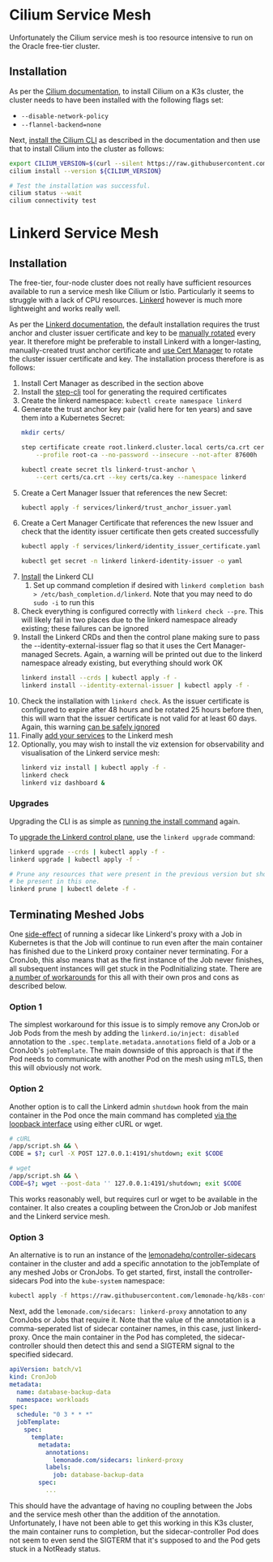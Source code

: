 # Cilium Service Mesh
Unfortunately the Cilium service mesh is too resource intensive to run on the Oracle free-tier cluster.

## Installation
As per the [Cilium documentation](https://docs.cilium.io/en/stable/gettingstarted/k8s-install-default/#install-cilium), to install Cilium on a K3s cluster, the cluster needs to  have been installed with the following flags set:

 * `--disable-network-policy`
 * `--flannel-backend=none` 

Next, [install the Cilium CLI](https://docs.cilium.io/en/stable/gettingstarted/k8s-install-default/#install-the-cilium-cli) as described in the documentation and then use that to install Cilium into the cluster as follows:

```bash
export CILIUM_VERSION=$(curl --silent https://raw.githubusercontent.com/cilium/cilium/main/stable.txt)
cilium install --version ${CILIUM_VERSION}

# Test the installation was successful.
cilium status --wait
cilium connectivity test
```

# Linkerd Service Mesh

## Installation
The free-tier, four-node cluster does not really have sufficient resources available to run a service mesh like Cilium or Istio. Particularly it seems to struggle with a lack of CPU resources. [Linkerd](https://linkerd.io/2.14/features/automatic-mtls/#operational-concerns) however is much more lightweight and works really well.

As per the [Linkerd documentation](https://linkerd.io/2.14/features/automatic-mtls/#operational-concerns), the default installation requires the trust anchor and cluster issuer certificate and key to be [manually rotated](https://linkerd.io/2.14/tasks/manually-rotating-control-plane-tls-credentials/) every year. It therefore might be preferable to install Linkerd with a longer-lasting, manually-created trust anchor certificate and [use Cert Manager](https://linkerd.io/2.14/tasks/automatically-rotating-control-plane-tls-credentials/) to rotate the cluster issuer certificate and key. The installation process therefore is as follows:

1. Install Cert Manager as described in the section above
1. Install the [step-cli](https://smallstep.com/docs/step-cli/installation/) tool for generating the required certificates
1. Create the linkerd namespace: `kubectl create namespace linkerd`
1. Generate the trust anchor key pair (valid here for ten years) and save them into a Kubernetes Secret:
   ```sh
   mkdir certs/

   step certificate create root.linkerd.cluster.local certs/ca.crt certs/ca.key \
       --profile root-ca --no-password --insecure --not-after 87600h

   kubectl create secret tls linkerd-trust-anchor \
       --cert certs/ca.crt --key certs/ca.key --namespace linkerd
   ```
1. Create a Cert Manager Issuer that references the new Secret:
   ```sh
   kubectl apply -f services/linkerd/trust_anchor_issuer.yaml
   ```
1. Create a Cert Manager Certificate that references the new Issuer and check that the identity issuer certificate then gets created successfully
   ```sh
   kubectl apply -f services/linkerd/identity_issuer_certificate.yaml

   kubectl get secret -n linkerd linkerd-identity-issuer -o yaml
   ```
1. [Install](https://linkerd.io/2.14/getting-started/#step-1-install-the-cli) the Linkerd CLI
    1. Set up command completion if desired with `linkerd completion bash > /etc/bash_completion.d/linkerd`. Note that you may need to do `sudo -i` to run this
1. Check everything is configured correctly with `linkerd check --pre`. This will likely fail in two places due to the linkerd namespace already existing; these failures can be ignored
1. Install the Linkerd CRDs and then the control plane making sure to pass the --identity-external-issuer flag so that it uses the Cert Manager-managed Secrets. Again, a warning will be printed out due to the linkerd namespace already existing, but everything should work OK
   ```sh
   linkerd install --crds | kubectl apply -f -
   linkerd install --identity-external-issuer | kubectl apply -f -
   ```
1. Check the installation with `linkerd check`. As the issuer certificate is configured to expire after 48 hours and be rotated 25 hours before then, this will warn that the issuer certificate is not valid for at least 60 days. Again, this warning [can be safely ignored](https://github.com/linkerd/website/issues/1342)
1. Finally [add your services](https://linkerd.io/2.14/tasks/adding-your-service/) to the Linkerd mesh
1. Optionally, you may wish to install the viz extension for observability and visualisation of the Linkerd service mesh:
   ```sh
   linkerd viz install | kubectl apply -f -
   linkerd check
   linkerd viz dashboard &
   ```

### Upgrades
Upgrading the CLI is as simple as [running the install command](https://linkerd.io/2.14/getting-started/#step-1-install-the-cli) again.

To [upgrade the Linkerd control plane](https://linkerd.io/2.14/tasks/upgrade/#with-the-linkerd-cli), use the `linkerd upgrade` command:

```bash
linkerd upgrade --crds | kubectl apply -f -
linkerd upgrade | kubectl apply -f -

# Prune any resources that were present in the previous version but should not
# be present in this one.
linkerd prune | kubectl delete -f -
```

## Terminating Meshed Jobs
One [side-effect](https://github.com/kubernetes/kubernetes/issues/25908) of running a sidecar like Linkerd's proxy with a Job in Kubernetes is that the Job will continue to run even after the main container has finished due to the Linkerd proxy container never terminating. For a CronJob, this also means that as the first instance of the Job never finishes, all subsequent instances will get stuck in the PodInitializing state. There are [a number of workarounds](https://itnext.io/three-ways-to-use-linkerd-with-kubernetes-jobs-c12ccc6d4c7c) for this all with their own pros and cons as described below.

### Option 1
The simplest workaround for this issue is to simply remove any CronJob or Job Pods from the mesh by adding the `linkerd.io/inject: disabled` annotation to the `.spec.template.metadata.annotations` field of a Job or a CronJob's `jobTemplate`. The main downside of this approach is that if the Pod needs to communicate with another Pod on the mesh using mTLS, then this will obviously not work.

### Option 2
Another option is to call the Linkerd admin `shutdown` hook from the main container in the Pod once the main command has completed [via the loopback interface](https://github.com/linkerd/linkerd2-proxy/pull/811#issue-775118324) using either cURL or wget.

```bash
# cURL
/app/script.sh && \
CODE = $?; curl -X POST 127.0.0.1:4191/shutdown; exit $CODE

# wget
/app/script.sh && \
CODE=$?; wget --post-data '' 127.0.0.1:4191/shutdown; exit $CODE
```

This works reasonably well, but requires curl or wget to be available in the container. It also creates a coupling between the CronJob or Job manifest and the Linkerd service mesh.

### Option 3
An alternative is to run an instance of the [lemonadehq/controller-sidecars](https://github.com/lemonade-hq/k8s-controller-sidecars) container in the cluster and add a specific annotation to the jobTemplate of any meshed Jobs or CronJobs. To get started, first, install the controller-sidecars Pod into the `kube-system` namespace:

```bash
kubectl apply -f https://raw.githubusercontent.com/lemonade-hq/k8s-controller-sidecars/master/manifest.yml
```

Next, add the `lemonade.com/sidecars: linkerd-proxy` annotation to any CronJobs or Jobs that require it. Note that the value of the annotation is a comma-seperated list of sidecar container names, in this case, just linkerd-proxy. Once the main container in the Pod has completed, the sidecar-controller should then detect this and send a SIGTERM signal to the specified sidecard.

```yaml
apiVersion: batch/v1
kind: CronJob
metadata:
  name: database-backup-data
  namespace: workloads
spec:
  schedule: "0 3 * * *"
  jobTemplate:
    spec:
      template:
        metadata:
          annotations:
            lemonade.com/sidecars: linkerd-proxy 
          labels:
            job: database-backup-data
        spec:
          ...
```

This should have the advantage of having no coupling between the Jobs and the service mesh other than the addition of the annotation. Unfortunately, I have not been able to get this working in this K3s cluster, the main container runs to completion, but the sidecar-controller Pod does not seem to even send the SIGTERM that it's supposed to and the Pod gets stuck in a NotReady status.
